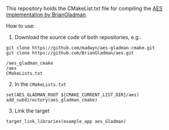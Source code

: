This repository holds the CMakeList.txt file for compiling the [AES implementation by BrianGladman](https://github.com/BrianGladman/aes).

How to use:

1. Download the source code of both repositories, e.g.:

```
git clone https://github.com/madwyn/aes-gladman-cmake.git
git clone https://github.com/BrianGladman/aes.git
```

```
/aes_gladman_cmake
/aes
CMakeLists.txt
```

2. In the `CMakeLists.txt`

```
set(AES_GLADMAN_ROOT ${CMAKE_CURRENT_LIST_DIR}/aes)
add_subdirectory(aes_gladman_cmake)
```

3. Link the target

```
target_link_libraries(example_app aes_Gladman)
```
